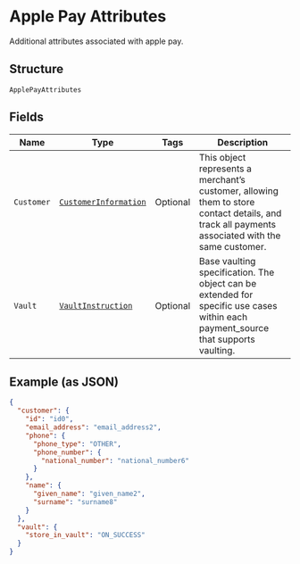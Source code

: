 
# Apple Pay Attributes

Additional attributes associated with apple pay.

## Structure

`ApplePayAttributes`

## Fields

| Name | Type | Tags | Description |
|  --- | --- | --- | --- |
| `Customer` | [`CustomerInformation`](../../doc/models/customer-information.md) | Optional | This object represents a merchant’s customer, allowing them to store contact details, and track all payments associated with the same customer. |
| `Vault` | [`VaultInstruction`](../../doc/models/vault-instruction.md) | Optional | Base vaulting specification. The object can be extended for specific use cases within each payment_source that supports vaulting. |

## Example (as JSON)

```json
{
  "customer": {
    "id": "id0",
    "email_address": "email_address2",
    "phone": {
      "phone_type": "OTHER",
      "phone_number": {
        "national_number": "national_number6"
      }
    },
    "name": {
      "given_name": "given_name2",
      "surname": "surname8"
    }
  },
  "vault": {
    "store_in_vault": "ON_SUCCESS"
  }
}
```

